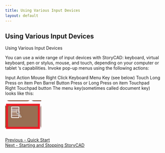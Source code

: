 ```yaml
---
title: Using Various Input Devices
layout: default
---
```

## Using Various Input Devices ##
Using Various Input Devices

You can use a wide range of input devices with StoryCAD:  keyboard, virtual keyboard, pen or stylus, mouse, and touch, depending on your computer or tablet ‘s capabilities.
Invoke pop-up menus using the following actions:

Input		Action
Mouse		Right Click
Keyboard		Menu Key (see below)
Touch		Long Press on item
Pen		Barrel Button Press or Long Press on item
Touchpad		Right Touchpad button
The menu key(sometimes called document key) looks like this: 

![](Keyboard-Right-Mouse-Key.png)
 <br/>
 <br/>
[Previous - Quick Start](Quick_Start.md) <br/>
[Next - Starting and Stopping StoryCAD](Starting_and_Stopping_StoryCAD.md) <br/>

